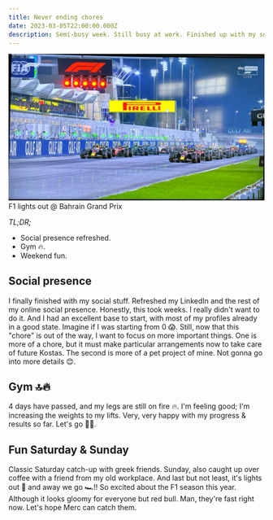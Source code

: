 ```yaml
---
title: Never ending chores
date: 2023-03-05T22:00:00.000Z
description: Semi-busy week. Still busy at work. Finished up with my social set-up.
---
```

![F1 lights out @ Bahrain Grand Prix](f1.jpg)
<span class="caption">F1 lights out @ Bahrain Grand Prix</span>

_TL;DR;_

* Social presence refreshed.
* Gym 🔥.
* Weekend fun.

## Social presence

I finally finished with my social stuff. Refreshed my LinkedIn and the rest of my online social presence. Honestly, this took weeks. I really didn't want to do it. And I had an excellent base to start, with most of my profiles already in a good state. Imagine if I was starting from 0 😱. Still, now that this "chore" is out of the way, I want to focus on more important things. One is more of a chore, but it must make particular arrangements now to take care of future Kostas. The second is more of a pet project of mine. Not gonna go into more details 😊.

## Gym 🔝🔥

4 days have passed, and my legs are still on fire 🔥. I'm feeling good; I'm increasing the weights to my lifts. Very, very happy with my progress & results so far. Let's go 💪🏻.

## Fun Saturday & Sunday

Classic Saturday catch-up with greek friends. Sunday, also caught up over coffee with a friend from my old workplace. And last but not least, it's lights out 🚥 and away we go 🏎️!! So excited about the F1 season this year. Although it looks gloomy for everyone but red bull. Man, they're fast right now. Let's hope Merc can catch them.
